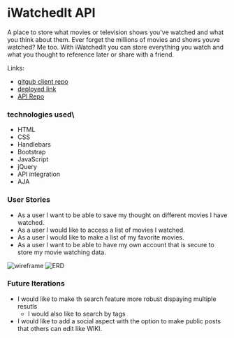 # iWatchedIt API

A place to store what movies or television shows you've watched and what you think about them. Ever forget the millions of movies and shows youve watched? Me too. With iWatchedIt you can store everything you watch and what you thought to reference later or share with a friend. 

Links:
- [gitgub client repo](https://github.com/iamcoryv/iwatchedit-client)
- [deployed link](https://iamcoryv.github.io/iwatchedit-client/)
- [API Repo](https://github.com/iamcoryv/iwatchedit-api)

### technologies used\
- HTML
- CSS
- Handlebars
- Bootstrap
- JavaScript
- jQuery
- API integration
- AJA


### User Stories
- As a user I want to be able to save my thought on different movies I have watched.
- As a user I would like to access a list of movies I watched.
- As a user I would like to make a list of my favorite movies.
- As a user I want to be able to have my own account that is secure to store my movie watching data.

![wireframe](https://i.imgur.com/n9vFXVf.png)
![ERD](https://i.imgur.com/n9vFXVf.png)

### Future Iterations
- I would like to make th search feature more robust dispaying multiple resutls
  - I would also like to search by tags
- I would like to add a social aspect with the option to make public posts that others can edit like WIKI.
